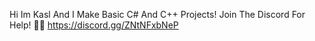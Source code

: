 Hi Im Kasl And I Make Basic C# And C++ Projects!
Join The Discord For Help!
👨‍💻
https://discord.gg/ZNtNFxbNeP
